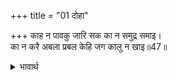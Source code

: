 +++
title = "01 दोहा"

+++
काह न पावकु जारि सक का न समुद्र समाइ।  
का न करै अबला प्रबल केहि जग कालु न खाइ॥47॥  

<details><summary>भावार्थ</summary>

आग क्या नहीं जला सकती! समुद्र में क्या नहीं समा सकता! अबला कहाने वाली प्रबल स्त्री (जाति) क्या नहीं कर सकती! और जगत में काल किसको नहीं खाता!॥47॥  
</details>



